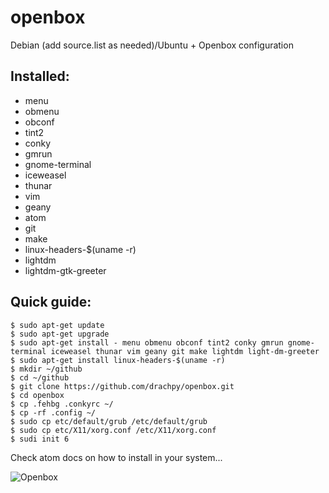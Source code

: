 # openbox
Debian (add source.list as needed)/Ubuntu + Openbox configuration

Installed:
------------------
- menu
- obmenu
- obconf
- tint2
- conky
- gmrun
- gnome-terminal
- iceweasel
- thunar
- vim
- geany
- atom
- git
- make
- linux-headers-$(uname -r)
- lightdm
- lightdm-gtk-greeter


Quick guide:
------------------

    $ sudo apt-get update
    $ sudo apt-get upgrade
    $ sudo apt-get install - menu obmenu obconf tint2 conky gmrun gnome-terminal iceweasel thunar vim geany git make lightdm light-dm-greeter
    $ sudo apt-get install linux-headers-$(uname -r)
    $ mkdir ~/github
    $ cd ~/github
    $ git clone https://github.com/drachpy/openbox.git
    $ cd openbox
    $ cp .fehbg .conkyrc ~/
    $ cp -rf .config ~/
    $ sudo cp etc/default/grub /etc/default/grub
    $ sudo cp etc/X11/xorg.conf /etc/X11/xorg.conf
    $ sudi init 6

Check atom docs on how to install in your system...

![Openbox](https://d13pix9kaak6wt.cloudfront.net/background/users/d/r/a/drachpy_1442820278_13.png "Openbox")

